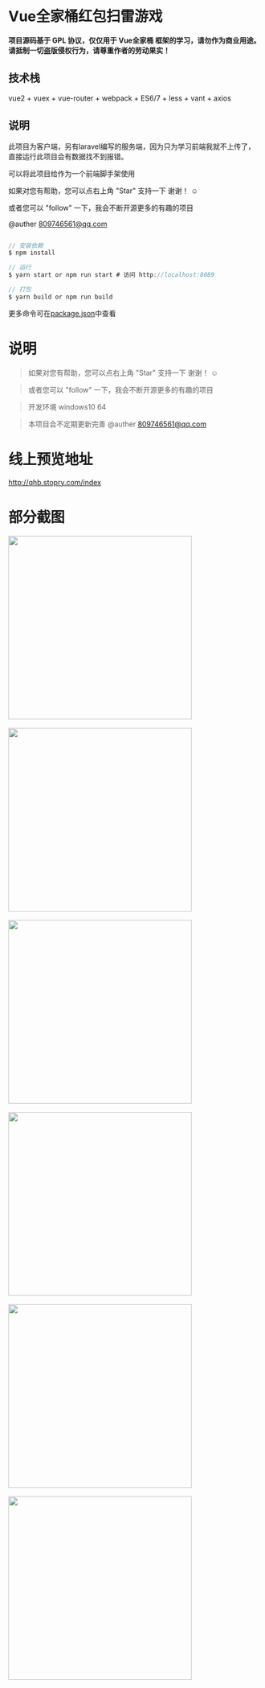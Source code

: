 # Vue全家桶红包扫雷游戏

__项目源码基于 GPL 协议，仅仅用于 Vue全家桶 框架的学习，请勿作为商业用途。 请抵制一切盗版侵权行为，请尊重作者的劳动果实！__


## 技术栈
vue2 + vuex + vue-router + webpack + ES6/7 + less + vant + axios

## 说明
此项目为客户端，另有laravel编写的服务端，因为只为学习前端我就不上传了，直接运行此项目会有数据找不到报错。

可以将此项目给作为一个前端脚手架使用

如果对您有帮助，您可以点右上角 "Star" 支持一下 谢谢！ ☺

或者您可以 "follow" 一下，我会不断开源更多的有趣的项目

@auther 809746561@qq.com

```javascript

// 安装依赖
$ npm install

// 运行
$ yarn start or npm run start # 访问 http://localhost:8089

// 打包
$ yarn build or npm run build

```
更多命令可在[package.json](./package.json)中查看


# 说明

>  如果对您有帮助，您可以点右上角 "Star" 支持一下 谢谢！ ☺

>  或者您可以 "follow" 一下，我会不断开源更多的有趣的项目

>  开发环境 windows10 64

>  本项目会不定期更新完善 @auther 809746561@qq.com


# 线上预览地址
http://qhb.stopry.com/index


# 部分截图



<img src="http://qny.stopry.com/red_bag_agent.png" width="365" height="auto"/>
<br/><br/>
<img src="http://qny.stopry.com/red_bag_create.png" width="365" height="auto"/>
<br/><br/>
<img src="http://qny.stopry.com/red_bag_dating.png" width="365" height="auto"/>
<br/><br/>
<img src="http://qny.stopry.com/red_bag_game.png" width="365" height="auto"/>
<br/><br/>
<img src="http://qny.stopry.com/red_bag_house.png" width="365" height="auto"/>
<br/><br/>
<img src="http://qny.stopry.com/red_bag_open.png" width="365" height="auto"/>
<br/><br/>
